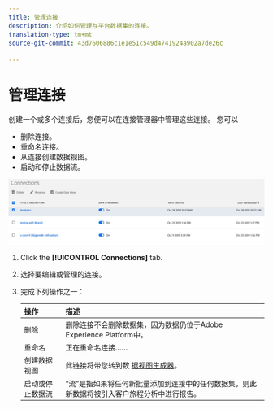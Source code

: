 ```yaml
---
title: 管理连接
description: 介绍如何管理与平台数据集的连接。
translation-type: tm+mt
source-git-commit: 43d7606886c1e1e51c549d4741924a902a7de26c

---
```



# 管理连接

创建一个或多个连接后，您便可以在连接管理器中管理这些连接。 您可以

* 删除连接。
* 重命名连接。
* 从连接创建数据视图。
* 启动和停止数据流。

![连接管理器](assets/connections-manager.png)

1. Click the **[!UICONTROL Connections]** tab.

2. 选择要编辑或管理的连接。

3. 完成下列操作之一：

   | 操作 | 描述 |
   |---|---|
   | 删除 | 删除连接不会删除数据集，因为数据仍位于Adobe Experience Platform中。 |
   | 重命名 | 正在重命名连接…… |
   | 创建数据视图 | 此链接将带您转到数 [据视图生成器](/help/data-views/create-dataview.md)。 |
   | 启动或停止数据流 | “流”是指如果将任何新批量添加到连接中的任何数据集，则此新数据将被引入客户旅程分析中进行报告。 |


